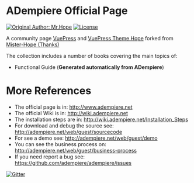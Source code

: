 # ADempiere Official Page

[![Original Author: Mr.Hope](https://img.shields.io/badge/Author-Mr.Hope-blue.svg?style=for-the-badge)](https://mrhope.site)
[![License](https://img.shields.io/github/license/mister-hope/mister-hope.github.io?style=for-the-badge)](https://github.com/Mister-Hope/Mister-Hope.github.io/blob/master/LICENSE)

A community page [VuePress](https://v2.vuepress.vuejs.org/) and [VuePress Theme Hope](https://vuepress-theme-hope.github.io/v2/) forked from [Mister-Hope (Thanks)](https://github.com/Mister-Hope/Mister-Hope.github.io)

The collection includes a number of books covering the main topics of:

* Functional Guide (**Generated automatically from ADempiere**)

# More References
- The official page is in: http://www.adempiere.net
- The official Wiki is in: http://wiki.adempiere.net
- The installation steps are in: http://wiki.adempiere.net/Installation_Steps
- For download and debug the source see: http://adempiere.net/web/guest/sourcecode
- For see a demo see: http://adempiere.net/web/guest/demo
- You can see the business process on: http://adempiere.net/web/guest/business-process
- If you need report a bug see: https://github.com/adempiere/adempiere/issues

[![Gitter](https://badges.gitter.im/Join%20Chat.svg)](https://gitter.im/adempiere/adempiere?utm_source=badge&utm_medium=badge&utm_campaign=pr-badge&utm_content=badge)
